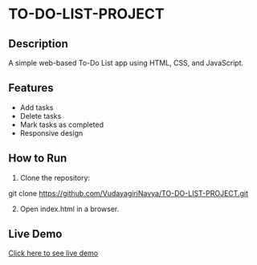 # TO-DO-LIST-PROJECT

## Description
A simple web-based To-Do List app using HTML, CSS, and JavaScript.

## Features
- Add tasks
- Delete tasks
- Mark tasks as completed
- Responsive design

## How to Run
1. Clone the repository:

git clone
https://github.com/VudayagiriNavya/TO-DO-LIST-PROJECT.git

2. Open index.html in a browser.
   
## Live Demo
[Click here to see live demo](https://vudayagirinavya.github.io/TO-DO-LIST-PROJECT/)
